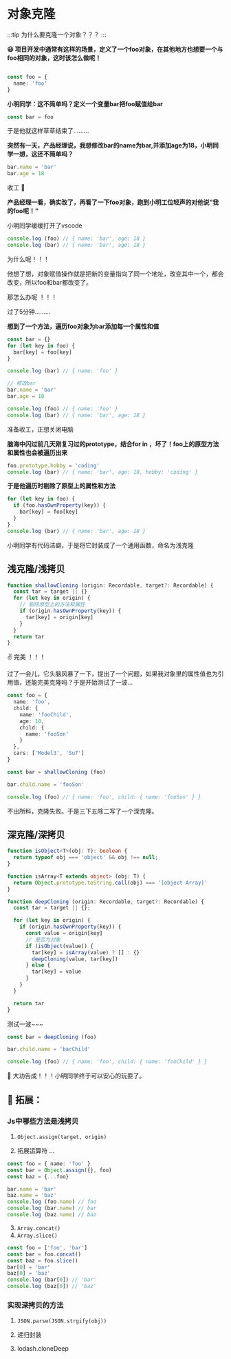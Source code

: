 # 对象克隆

:::tip
为什么要克隆一个对象？？？
:::

**:smiley: 项目开发中通常有这样的场景，定义了一个foo对象，在其他地方也想要一个与foo相同的对象，这时该怎么做呢！**

``` ts

const foo = {
  name: 'foo'
}

```

**小明同学：这不简单吗？定义一个变量bar把foo赋值给bar**

``` ts
const bar = foo
```

于是他就这样草草结束了.........


**突然有一天，产品经理说，我想修改bar的name为bar,并添加age为18，小明同学一想，这还不简单吗？**

``` ts
bar.name = 'bar'
bar.age = 18 
```
收工 :tada: 

**产品经理一看，确实改了，再看了一下foo对象，跑到小明工位轻声的对他说”我的foo呢！“**

小明同学缓缓打开了vscode

``` ts
console.log (foo) // { name: 'bar', age: 18 }
console.log (bar) // { name: 'bar', age: 18 } 
```
为什么呢！！！

他想了想，对象赋值操作就是把新的变量指向了同一个地址，改变其中一个，都会改变，所以foo和bar都改变了。

那怎么办呢 ！！！

过了5分钟.........

**想到了一个方法，遍历foo对象为bar添加每一个属性和值**

``` ts
const bar = {}
for (let key in foo) {
  bar[key] = foo[key]
}

console.log (bar) // { name: 'foo' }

// 修改bar
bar.name = 'bar'
bar.age = 18

console.log (foo) // { name: 'foo' }
console.log (bar) // { name: 'bar', age: 18 }

```

准备收工，正想关闭电脑

**脑海中闪过前几天刚复习过的prototype，结合for in ，坏了！foo上的原型方法和属性也会被遍历出来**

``` ts
foo.prototype.hobby = 'coding'
console.log (bar) // { name: 'bar', age: 18, hobby: 'coding' }

```

**于是他遍历时剔除了原型上的属性和方法**

``` ts
for (let key in foo) {
  if (foo.hasOwnProperty(key)) {
    bar[key] = foo[key]
  }
}
console.log (bar) // { name: 'bar', age: 18 }
```
小明同学有代码洁癖，于是将它封装成了一个通用函数，命名为浅克隆

## 浅克隆/浅拷贝

``` ts
function shallowCloning (origin: Recordable, target?: Recordable) {
  const tar = target || {}
  for (let key in origin) {
    // 剔除原型上的方法和属性
    if (origin.hasOwnProperty(key)) {
      tar[key] = origin[key]
    }
  }
  return tar
}
```

:v: 完美 ！！！

过了一会儿，它头脑风暴了一下，提出了一个问题，如果我对象里的属性值也为引用值，还能完美克隆吗？于是开始测试了一波...

``` ts
const foo = {
  name: 'foo',
  child: {
    name: 'fooChild',
    age: 10,
    child: {
      name: 'fooSon'
    }
  },
  cars: ['Model3', 'Su7']
}

const bar = shallowCloning (foo)

bar.child.name = 'fooSon'

console.log (foo) // { name: 'foo', child: { name: 'fooSon' } }
```

不出所料，克隆失败。于是三下五除二写了一个深克隆。

## 深克隆/深拷贝

``` ts
function isObject<T>(obj: T): boolean {
  return typeof obj === 'object' && obj !== null;
}

function isArray<T extends object> (obj: T) {
  return Object.prototype.toString.call(obj) === '[object Array]'
}

function deepCloning (origin: Recordable, target?: Recordable) {
  const tar = target || {};

  for (let key in origin) {
    if (origin.hasOwnProperty(key)) {
      const value = origin[key]
      // 是否为对象
      if (isObject(value)) {
        tar[key] = isArray(value) ? [] : {}
        deepCloning(value, tar[key])
      } else {
        tar[key] = value
      }
    }
  }

  return tar
}
```

测试一波~~~

``` ts
const bar = deepCloning (foo)

bar.child.name = 'barChild'

console.log (foo) // { name: 'foo', child: { name: 'fooChild' } }
```

:tada: 大功告成！！！小明同学终于可以安心的玩耍了。

## :rightwards_hand: 拓展：

### Js中哪些方法是浅拷贝

1. `Object.assign(target, origin)`

2. 拓展运算符 ...

``` ts
const foo = { name: 'foo' }
const bar = Object.assign({}, foo)
const baz = {...foo}

bar.name = 'bar'
baz.name = 'baz'
console.log (foo.name) // foo
console.log (bar.name) // bar
console.log (baz.name) // baz
```

3. `Array.concat()`
4. `Array.slice()`

``` ts
const foo = ['foo', 'bar']
const bar = foo.concat()
const baz = foo.slice()
bar[0] = 'bar'
baz[0] = 'baz'
console.log (bar[0]) // 'bar'
console.log (baz[0]) // 'baz'
```

### 实现深拷贝的方法

1. `JSON.parse(JSON.strgify(obj))`

2. 递归封装

3. lodash.cloneDeep






